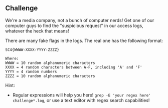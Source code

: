 ## Challenge 

We're a media company, not a bunch of computer nerds! Get one of our computer guys to find the "suspicious request" in our access logs, whatever the heck that means!

There are many fake flags in the logs. The real one has the following format:

```
SC4{WWWW-XXXX-YYYY-ZZZZ}

Where:
WWWW = 10 random alphanumeric characters
XXXX = 4 random characters between A-F, including 'A' and 'F'
YYYY = 4 random numbers
ZZZZ = 10 random alphanumeric characters 
```

Hint:
- Regular expressions will help you here! `grep -E 'your regex here' challenge*.log`, or use a text editor with regex search capabilities!
